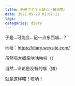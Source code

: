 ```yaml
---
title: 新开了个个人站点（日记喵）
date: 2021-05-29 01:07:11
tags: 
categories: diary
---
```


于是...可能会...记一点东西喵...？

地址：https://diary.wcysite.com/

虽然喵大概率咕咕咕啦（）

当然...评论是没有的喵（摊）

就是这样喵！嗯呐！